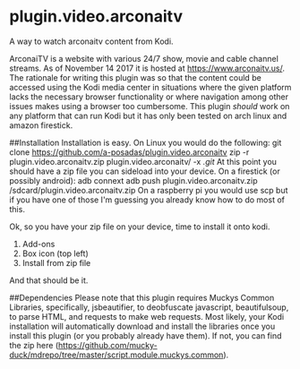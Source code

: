 # plugin.video.arconaitv
A way to watch arconaitv content from Kodi.

ArconaiTV is a website with various 24/7 show, movie and cable channel streams. As of November 14 2017 it is hosted at https://www.arconaitv.us/. The rationale for writing this plugin was so that the 
content could be accessed using the Kodi media center in situations where the given platform lacks the necessary browser functionality or where navigation among other issues makes using a browser too 
cumbersome. This plugin *should* work on any platform that can run Kodi but it has only been tested on arch linux and amazon firestick.

##Installation
Installation is easy. On Linux you would do the following:
    git clone https://github.com/a-posadas/plugin.video.arconaitv
    zip -r plugin.video.arconaitv.zip plugin.video.arconaitv/ -x *.git*
At this point you should have a zip file you can sideload into your device. On a firestick (or possibly android):
    adb connext <ip address of your device>
    adb push plugin.video.arconaitv.zip /sdcard/plugin.video.arconaitv.zip
On a raspberry pi you would use scp but if you have one of those I'm guessing you already know how to do most of this. 

Ok, so you have your zip file on your device, time to install it onto kodi.
1. Add-ons
2. Box icon (top left)
3. Install from zip file 

And that should be it. 

##Dependencies
Please note that this plugin requires Muckys Common Libraries, specifically, jsbeautifier, to deobfuscate javascript, beautifulsoup, to parse HTML, and requests to make web requests. Most likely, your 
Kodi installation will automatically download and install the libraries once you install this plugin (or you probably already have them). If not, you can find the zip here 
(https://github.com/mucky-duck/mdrepo/tree/master/script.module.muckys.common).
